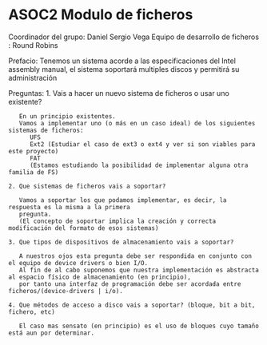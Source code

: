 # ASOC2 Modulo de ficheros

Coordinador del grupo: Daniel Sergio Vega
Equipo de desarrollo de ficheros : Round Robins

Prefacio:
	Tenemos un sistema acorde a las especificaciones
	del Intel assembly manual, el sistema soportará 
	multiples discos y permitirá su administración

Preguntas:
    1. Vais a hacer un nuevo sistema de ficheros o usar uno existente?
       
       En un principio existentes.
       Vamos a implementar uno (o más en un caso ideal) de los siguientes sistemas de ficheros:
          UFS
          Ext2 (Estudiar el caso de ext3 o ext4 y ver si son viables para este proyecto)
          FAT
          (Estamos estudiando la posibilidad de implementar alguna otra familia de FS)
	
	2. Que sistemas de ficheros vais a soportar?
    
       Vamos a soportar los que podamos implementar, es decir, la respuesta es la misma a la primera
       pregunta.
       (El concepto de soportar implica la creación y correcta modificación del formato de esos sistemas)

	3. Que tipos de dispositivos de almacenamiento vais a soportar?
    
       A nuestros ojos esta pregunta debe ser respondida en conjunto con el equipo de device drivers o bien I/O.
       Al fin de al cabo suponemos que nuestra implementación es abstracta al espacio físico de almacenamiento (en principio),
       por tanto una interfaz de programación debe ser acordada entre ficheros/(device-drivers | i/o).

	4. Que métodos de acceso a disco vais a soportar? (bloque, bit a bit, 
	fichero, etc)
    
       El caso mas sensato (en principio) es el uso de bloques cuyo tamaño está aun por determinar.
